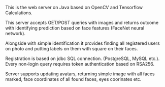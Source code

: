This is the web server on Java based on OpenCV and Tensorflow Calculations.

This server accepts GET/POST queries with images and returns outcome with 
identifying prediction based on face features (FaceNet neural network).

Alongside with simple identification it provides finding all registered 
users on photo and putting labels on them with square on their faces.

Registration is based on jdbc SQL connection. (PostgreSQL, MySQL etc.).
Every non-login query requires token authentication based on RSA256.

Server supports updating avatars, returning simple image with all
faces marked, face coordinates of all found faces, eyes coorinates etc.